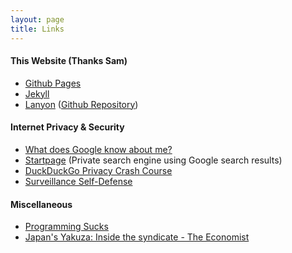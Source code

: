```yaml
---
layout: page
title: Links
---
```

#### This Website (Thanks Sam)
* [Github Pages](https://pages.github.com/)
* [Jekyll](https://jekyllrb.com/)
* [Lanyon](http://lanyon.getpoole.com) ([Github Repository](https://github.com/poole/lanyon))

#### Internet Privacy & Security
* [What does Google know about me?](https://www.quora.com/What-does-Google-know-about-me/answer/Gabriel-Weinberg)
* [Startpage](https://www.startpage.com/) (Private search engine using Google search results)
* [DuckDuckGo Privacy Crash Course](https://spreadprivacy.com/tag/privacy-newsletter/)
* [Surveillance Self-Defense](https://ssd.eff.org/en)

#### Miscellaneous
* [Programming Sucks](https://www.stilldrinking.org/programming-sucks)
* [Japan's Yakuza: Inside the syndicate - The Economist](https://www.youtube.com/watch?v=AOhuUxtxrmg)

